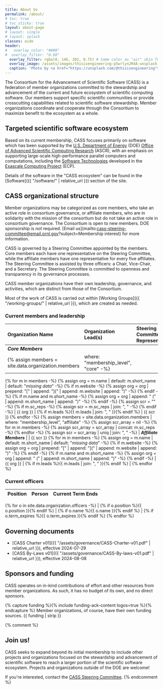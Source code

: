 ```yaml
---
title: About Us
permalink: /about/
# toc: true
# toc_sticky: true
layout: about-page
# layout: single
# layout: splash 
classes: wide
header:
#   overlay_color: "#000"
#  overlay_filter: "0.60"
  overlay_filter: rgba(0, 146, 202, 0.75) # Same color as "air" skin footer
  overlay_image: /assets/images/thisisengineering-p5wrlynJR4A-unsplash.jpg
  caption: 'Photo by <a href="https://unsplash.com/@thisisengineering">ThisisEngineering</a> on <a href="https://unsplash.com/photos/man-in-blue-dress-shirt-and-woman-in-black-long-sleeve-shirt-p5wrlynJR4A">Unsplash</a>'
---
```

The Consortium for the Advancement of Scientific Software (CASS) is a federation of member organizations committed to the stewardship and advancement of the current and future ecosystem of scientific computing software. Our members support specific scientific communities or provide crosscutting capabilities related to scientific software stewardship. Member organizations coordinate and cooperate through the Consortium to maximize benefit to the ecosystem as a whole.

## Targeted scientific software ecosystem

Based on its current membership, CASS focuses primarily on software which has been supported by the [U.S. Department of Energy](https://www.energy.gov/) (DOE) [Office of Advanced Scientific Computing Research](https://www.energy.gov/science/ascr/advanced-scientific-computing-research) (ASCR), with an emphasis on supporting large-scale high-performance parallel computers and computations, including the [Software Technologies](https://www.exascaleproject.org/research/#software) developed in the [Exascale Computing Project](https://www.exascaleproject.org/) (ECP).

Details of the software in the "CASS ecosystem" can be found in the [Software]({{ "/software/" | relative_url }}) section of the site.

## CASS organizational structure

Member organizations may be categorized as core members, who take an active role in consortium governance, or affiliate members, who are in solidarity with the mission of the consortium but do not take an active role in consortium governance. The Consortium is open to new members. DOE sponsorship is *not* required. [Email us](mailto:cass-steering-committee@email.ornl.gov?subject=Membership interest) for more information.

CASS is governed by a Steering Committee appointed by the members.  Core members each have one representative on the Steering Committee, while the affiliate members have one representative for every five affiliates.  The Steering Committee is assisted by three officers: a Chair, Vice-Chair, and a Secretary.  The Steering Committee is committed to openness and transparency in its governance processes.

CASS member organizations have their own leadership, governance, and activities, which are distinct from those of the Consortium.

Most of the work of CASS is carried out within [Working Groups]({{ "/working-groups/" | relative_url }}), which are created as needed.

### Current members and leadership

| Organization Name | Organization Lead(s) | Steering Committee Representative 
|:------------------|:------------------------|:-------
| ***Core Members*** | |
{% assign members = site.data.organization.members | where: "membership_level", "core" -%}
{% for m in members -%}
    {% assign org = m.name | default: m.short_name | default: "*missing data*" -%}
    {% if m.website -%}
        {% assign org = org | prepend: "[" | append: "](" | append: m.website | append: ")" -%}
    {% endif -%}
    {% if m.name and m.short_name -%}
        {% assign org = org | append: " (" | append: m.short_name | append: ")" -%}
    {% endif -%}
    {% assign scr = "" -%}
    {% if m.sc_reps -%}
        {% assign scr = m.sc_reps | join: ", " -%}
    {% endif -%}
| {{ org }} | {% if m.leads %}{{ m.leads | join: ", " }}{% endif %} | {{ scr }} 
{% endfor -%}
{% assign members = site.data.organization.members | where: "membership_level", "affiliate" -%}
{% assign scr_array = nil -%}
{% for m in members -%}
    {% assign scr_array = scr_array | concat: m.sc_reps -%}
{% endfor -%}
{% assign scr = scr_array | uniq | join: ", " -%}
| ***Affiliate Members*** | | {{ scr }} 
{% for m in members -%}
    {% assign org = m.name | default: m.short_name | default: "*missing data*" -%}
    {% if m.website -%}
        {% assign org = org | prepend: "[" | append: "](" | append: m.website | append: ")" -%}
    {% endif -%}
    {% if m.name and m.short_name -%}
        {% assign org = org | append: " (" | append: m.short_name | append: ")" -%}
    {% endif -%}
| {{ org }} | {% if m.leads %}{{ m.leads | join: ", " }}{% endif %} |
{% endfor %}

### Current officers

| Position | Person | Current Term Ends
|:---------|:-------|:-----------------
{% for o in site.data.organization.officers -%}
| {% if o.position %}{{ o.position }}{% endif %} | {% if o.name %}{{ o.name }}{% endif %} | {% if o.term_expires %}{{ o.term_expires }}{% endif %}
{% endfor %}

## Governing documents

* [CASS Charter v01]({{ "/assets/governance/CASS-Charter-v01.pdf" | relative_url }}), effective 2024-07-29
* [CASS By-Laws v01]({{ "/assets/governance/CASS-By-laws-v01.pdf" | relative_url }}), effective 2024-08-08

## Sponsors and funding

CASS operates on in-kind contributions of effort and other resources from member organizations.  As such, it has no budget of its own, and no direct sponsors.  

{% capture funding %}{% include funding-ack-content logos=true %}{% endcapture %}
Member organizations, of course, have their own funding sources. {{ funding | strip }}

{% comment %}
## Join us!

CASS seeks to expand beyond its initial membership to include other projects and organizations focused on the stewardship and advancement of scientific software to reach a larger portion of the scientific software ecosystem.  Projects and organizations outside of the DOE are welcome! 

If you're interested, contact the [CASS Steering Committee](mailto:cass-steering-committee@email.ornl.gov).
{% endcomment %}